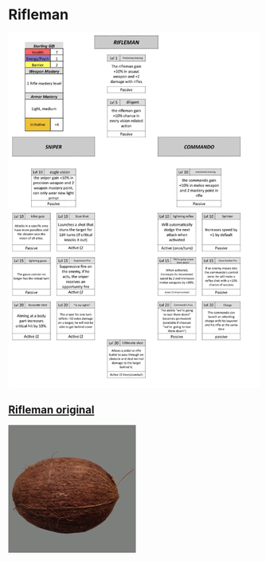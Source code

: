 #   Rifleman

![Rifleman](riflemanPic.png)

##  [Rifleman original](/Rifleman.md)

![coconut](../pictures/cocunutJPG.png)